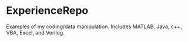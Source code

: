 # ExperienceRepo

Examples of my coding/data manipulation. Includes MATLAB, Java, c++, VBA, Excel, and Verilog.
